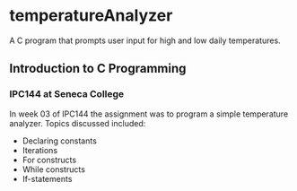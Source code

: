# temperatureAnalyzer
A C program that prompts user input for high and low daily temperatures.

## Introduction to C Programming
### IPC144 at Seneca College

In week 03 of IPC144 the assignment was to program a simple temperature analyzer. Topics discussed included:
  - Declaring constants
  - Iterations
  - For constructs
  - While constructs
  - If-statements
